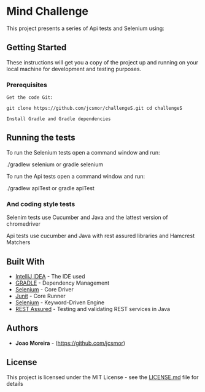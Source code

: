 # Mind Challenge 

This project presents a series of Api tests and Selenium using:

## Getting Started

These instructions will get you a copy of the project up and running on your local machine for development and testing purposes.

### Prerequisites

```
Get the code Git:

git clone https://github.com/jcsmor/challengeS.git cd challengeS

Install Gradle and Gradle dependencies
```

## Running the tests

To run the Selenium tests open a command window and run:

./gradlew selenium  or  gradle selenium

To run the Api tests open a command window and run:

./gradlew apiTest or gradle apiTest

### And coding style tests

Selenim tests use Cucumber and Java and the lattest version of chromedriver

Api tests use cucumber and Java with rest assured libraries and Hamcrest Matchers

## Built With

* [IntelliJ IDEA](https://www.jetbrains.com/idea/) - The IDE used
* [GRADLE](https://gradle.org/) - Dependency Management
* [Selenium](https://www.seleniumhq.org/) - Core Driver
* [Junit](https://junit.org/) - Core Runner
* [Selenium](https://cucumber.io/) - Keyword-Driven Engine
* [REST Assured](http://rest-assured.io/) - Testing and validating REST services in Java

## Authors

* **Joao Moreira** - (https://github.com/jcsmor)

## License

This project is licensed under the MIT License - see the [LICENSE.md](LICENSE.md) file for details


